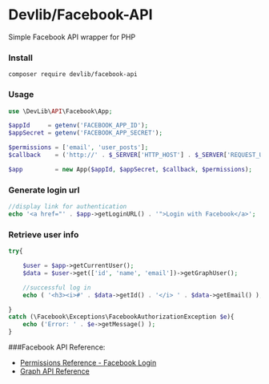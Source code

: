 # Devlib/Facebook-API
Simple Facebook API wrapper for PHP

### Install
`composer require devlib/facebook-api`

### Usage
```php
use \DevLib\API\Facebook\App;

$appId     = getenv('FACEBOOK_APP_ID');
$appSecret = getenv('FACEBOOK_APP_SECRET');

$permissions = ['email', 'user_posts'];
$callback    = ('http://' . $_SERVER['HTTP_HOST'] . $_SERVER['REQUEST_URI'] . '?callback=1');

$app         = new App($appId, $appSecret, $callback, $permissions);
```

### Generate login url
```php
//display link for authentication
echo '<a href="' . $app->getLoginURL() . '">Login with Facebook</a>';
```

### Retrieve user info
```php
try{

    $user = $app->getCurrentUser();
    $data = $user->get(['id', 'name', 'email'])->getGraphUser();

    //successful log in
    echo ( '<h3><i>#' . $data->getId() . '</i> ' . $data->getEmail() );

}
catch (\Facebook\Exceptions\FacebookAuthorizationException $e){
    echo ('Error: ' . $e->getMessage() );
}
```

###Facebook API Reference:
 - [Permissions Reference - Facebook Login](https://developers.facebook.com/docs/facebook-login/permissions)
 - [Graph API Reference](https://developers.facebook.com/docs/graph-api/reference/)

